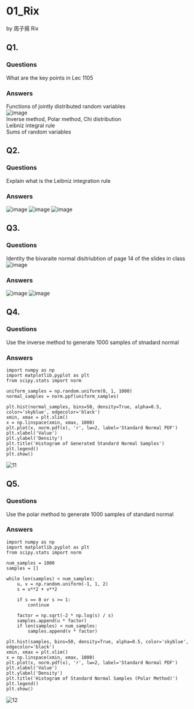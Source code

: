 # 01_Rix

by 周子揚 Rix

## Q1. 

### Questions 

What are the key points in Lec 1105

### Answers

Functions of jointly distributed random variables  
![image](https://github.com/user-attachments/assets/17cd7c52-2442-464c-b4d5-bfb91bb21527)  
Inverse method, Polar method, Chi distribution  
Leibniz integral rule  
Sums of random variables

## Q2. 

### Questions 

Explain what is the Leibniz integration rule

### Answers

![image](https://github.com/user-attachments/assets/52e35e04-2a85-41df-b9f1-fd764f628d9e)
![image](https://github.com/user-attachments/assets/9c571e9b-50e6-4ba0-8a45-b703e4859ebf)
![image](https://github.com/user-attachments/assets/e680ff5e-5d19-41b9-8cfb-83e97f22afd2)


## Q3. 

### Questions 

Identity  the bivaraite normal disitriubtion of page 14 of the slides in class  
![image](https://github.com/user-attachments/assets/64286e1b-270c-4ef5-8b3b-1171ad29c7d2)


### Answers

![image](https://github.com/user-attachments/assets/136eaedf-9e25-4804-b2d1-031505b399b1)
![image](https://github.com/user-attachments/assets/a91ba58f-e509-4381-ac4b-9071283e4d2b)


## Q4. 

### Questions 

Use the inverse method to generate 1000 samples of stnadard normal

### Answers

```
import numpy as np
import matplotlib.pyplot as plt
from scipy.stats import norm

uniform_samples = np.random.uniform(0, 1, 1000)
normal_samples = norm.ppf(uniform_samples)

plt.hist(normal_samples, bins=50, density=True, alpha=0.5, color='skyblue', edgecolor='black')
xmin, xmax = plt.xlim()
x = np.linspace(xmin, xmax, 1000)
plt.plot(x, norm.pdf(x), 'r', lw=2, label='Standard Normal PDF')
plt.xlabel('Value')
plt.ylabel('Density')
plt.title('Histogram of Generated Standard Normal Samples')
plt.legend()
plt.show()
```
![11](https://github.com/user-attachments/assets/f63b28b3-6b12-4251-b806-8dfa4b8ba8d0)


## Q5. 

### Questions 

Use the polar method to generate 1000 samples of standard normal

### Answers

```
import numpy as np
import matplotlib.pyplot as plt
from scipy.stats import norm

num_samples = 1000
samples = []

while len(samples) < num_samples:
    u, v = np.random.uniform(-1, 1, 2)
    s = u**2 + v**2

    if s == 0 or s >= 1:
        continue

    factor = np.sqrt(-2 * np.log(s) / s)
    samples.append(u * factor)
    if len(samples) < num_samples:
        samples.append(v * factor)

plt.hist(samples, bins=50, density=True, alpha=0.5, color='skyblue', edgecolor='black')
xmin, xmax = plt.xlim()
x = np.linspace(xmin, xmax, 1000)
plt.plot(x, norm.pdf(x), 'r', lw=2, label='Standard Normal PDF')
plt.xlabel('Value')
plt.ylabel('Density')
plt.title('Histogram of Standard Normal Samples (Polar Method)')
plt.legend()
plt.show()
```
![12](https://github.com/user-attachments/assets/a3a4a5d4-a650-4d2d-8df5-f5abcf237783)

